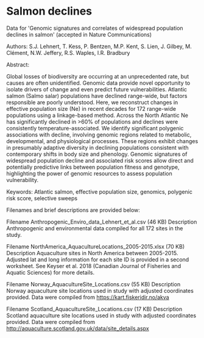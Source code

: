 # Salmon declines
Data for 'Genomic signatures and correlates of widespread population declines in salmon' (accepted in Nature Communications)

Authors: S.J. Lehnert, T. Kess, P. Bentzen, M.P. Kent, S. Lien, J. Gilbey, M. Clément, N.W. Jeffery, R.S. Waples, I.R. Bradbury

Abstract:

Global losses of biodiversity are occurring at an unprecedented rate, but causes are often unidentified. Genomic data provide novel opportunity to isolate drivers of change and even predict future vulnerabilities. Atlantic salmon (Salmo salar) populations have declined range-wide, but factors responsible are poorly understood. Here, we reconstruct changes in effective population size (Ne) in recent decades for 172 range-wide populations using a linkage-based method. Across the North Atlantic Ne has significantly declined in >60% of populations and declines were consistently temperature-associated. We identify significant polygenic associations with decline, involving genomic regions related to metabolic, developmental, and physiological processes. These regions exhibit changes in presumably adaptive diversity in declining populations consistent with contemporary shifts in body size and phenology. Genomic signatures of widespread population decline and associated risk scores allow direct and potentially predictive links between population fitness and genotype, highlighting the power of genomic resources to assess population vulnerability. 

Keywords: Atlantic salmon, effective population size, genomics, polygenic risk score, selective sweeps

Filenames and brief descriptions are provided below:

Filename	Anthropogenic_Enviro_data_Lehnert_et_al.csv (46 KB)
Description	
Anthropogenic and environmental data compiled for all 172 sites in the study.

Filename	NorthAmerica_AquacultureLocations_2005-2015.xlsx (70 KB)
Description	
Aquaculture sites in North America between 2005-2015. Adjusted lat and long information for each site ID is provided in a second worksheet. See Keyser et al. 2018 (Canadian Journal of Fisheries and Aquatic Sciences) for more details.

Filename	Norway_AquacultureSite_Locations.csv (55 KB)
Description	
Norway aquaculture site locations used in study with adjusted coordinates provided. Data were compiled from https://kart.fiskeridir.no/akva

Filename	Scotland_AquacultureSite_Locations.csv (17 KB)
Description	
Scotland aquaculture site locations used in study with adjusted coordinates provided. Data were compiled from http://aquaculture.scotland.gov.uk/data/site_details.aspx
